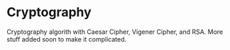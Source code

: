 # Cryptography
Cryptography algorith with Caesar Cipher, Vigener Cipher, and RSA. 
More stuff added soon to make it complicated.
